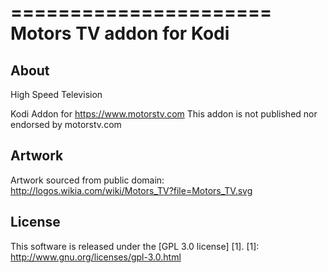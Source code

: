 ======================
Motors TV addon for Kodi
======================

About
-----
High Speed Television

Kodi Addon for https://www.motorstv.com
This addon is not published nor endorsed by motorstv.com


Artwork
---------------------
Artwork sourced from public domain:
http://logos.wikia.com/wiki/Motors_TV?file=Motors_TV.svg


License
-------
This software is released under the [GPL 3.0 license] [1].
[1]: http://www.gnu.org/licenses/gpl-3.0.html